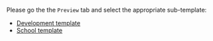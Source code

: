 Please go the the `Preview` tab and select the appropriate sub-template:

* [Development template](?expand=1&template=develop_template.md)
* [School template](?expand=1&template=school_template.md)